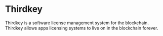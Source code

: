 # Thirdkey
Thirdkey is a software license management system for the blockchain. Thirdkey allows apps licensing systems to live on in the blockchain forever.
